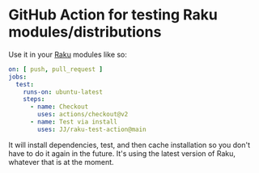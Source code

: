# GitHub Action for testing Raku modules/distributions



Use it in your [Raku](https://raku.org) modules like so:

```yaml
on: [ push, pull_request ]
jobs:
  test:
    runs-on: ubuntu-latest
    steps:
      - name: Checkout
        uses: actions/checkout@v2
      - name: Test via install
        uses: JJ/raku-test-action@main
```

It will install dependencies, test, and then cache installation so you don't
have to do it again in the future. It's using the latest version of Raku,
whatever that is at the moment.
